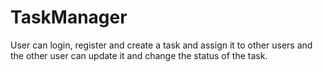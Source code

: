 # TaskManager
User can login, register and create a task and assign it to other users and the other user can update it and change the status of the task.
